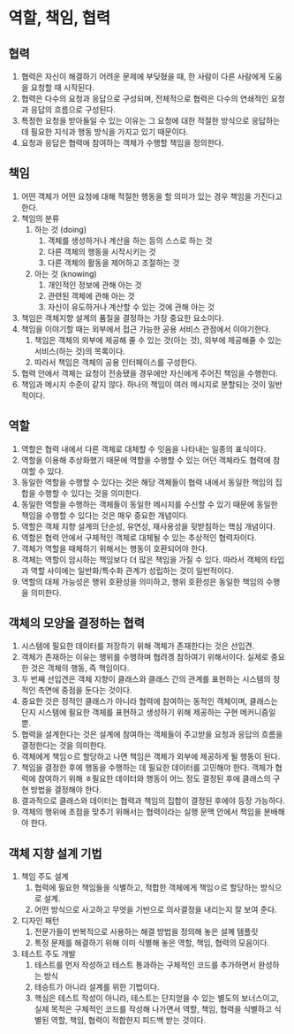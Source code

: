 # 역할, 책임, 협력

## 협력

1. 협력은 자신이 해결하기 어려운 문제에 부딪혔을 때, 한 사람이 다른 사람에게 도움을 요청할 때 시작된다. 
2. 협력은 다수의 요청과 응답으로 구성되며, 전체적으로 협력은 다수의 연쇄적인 요청과 응답의 흐름으로 구성된다.
3. 특정한 요청을 받아들일 수 있는 이유는 그 요청에 대한 적절한 방식으로 응답하는 데 필요한 지식과 행동 방식을 가지고 있기 때문이다.
4. 요청과 응답은 협력에 참여하는 객체가 수행할 책임을 정의한다.

## 책임

1. 어떤 객체가 어떤 요청에 대해 적절한 행동을 할 의미가 있는 경우 책임을 가진다고 한다.
2. 책임의 분류
    1. 하는 것 (doing)
        1. 객체를 생성하거나 계산을 하는 등의 스스로 하는 것
        2. 다른 객체의 행동을 시작시키는 것
        3. 다른 객체의 활동을 제어하고 조절하는 것
    2. 아는 것 (knowing)
        1. 개인적인 정보에 관해 아는 것
        2. 관련된 객체에 관해 아는 것
        3. 자신이 유도하거나 계산할 수 있는 것에 관해 아는 것
3. 책임은 객체지향 설계의 품질을 결정하는 가장 중요한 요소이다.
4. 책임을 이야기할 때는 외부에서 접근 가능한 공용 서비스 관점에서 이야기한다.
    1. 책임은 객체의 외부에 제공해 줄 수 있는 것(아는 것), 외부에 제공해줄 수 있는 서비스(하는 것)의 목록이다. 
    2. 따라서 책임은 객체의 공용 인터페이스를 구성한다.
5. 협력 안에서 객체는 요청이 전송됐을 경우에만 자신에게 주어진 책임을 수행한다.
6. 책임과 메시지 수준이 같지 않다. 하나의 책임이 여러 메시지로 분할되는 것이 일반적이다.

## 역할

1. 역할은 협력 내에서 다른 객체로 대체할 수 잇음을 나타내는 일종의 표식이다.
2. 역할을 이용해 추상화했기 때문에 역할을 수행할 수 있는 어던 객체라도 협력에 참여할 수 있다.
3. 동일한 역할을 수행할 수 있다는 것은 해당 객체들이 협력 내에서 동일한 책임의 집합을 수행할 수 있다는 것을 의미한다. 
4. 동일한 역할을 수행하는 객체들이 동일한 메시지를 수신할 수 있기 때문에 동일한 책임을 수행할 수 있다는 것은 매우 중요한 개념이다.
5. 역할은 객체 지향 설계의 단순성, 유연성, 재사용성을 뒷받침하는 핵심 개념이다.
6. 역할은 협력 안에서 구체적인 객체로 대체될 수 있는 추상적인 협력자이다.
7. 객체가 역할을 때체하기 위해서는 행동이 호환되어야 한다.
8. 객체는 역할이 암시하는 책임보다 더 많은 책임을 가질 수 있다. 따라서 객체의 타입과 역할 사이에는 일반화/특수화 관계가 성립하는 것이 일반적이다.
9. 역할의 대체 가능성은 행위 호환성을 의미하고, 행위 호환성은 동일한 책임의 수행을 의미한다.

## 객체의 모양을 결정하는 협력

1. 시스템에 필요한 데이터를 저장하기 위해 객체가 존재한다는 것은 선입견.
2. 객체가 존재하는 이유는 행위를 수행하며 협려겡 참하여기 위해서이다. 실제로 중요한 것은 객체의 행동, 즉 책임이다.
3. 두 번째 선입견은 객체 지향이 클래스와 클래스 간의 관계를 표현하는 시스템의 정적인 측면에 중점을 둔다는 것이다.
4. 중요한 것은 정적인 클래스가 아니라 협력에 참여하는 동적인 객체이며, 클래스는 단지 시스템에 필요한 객체를 표현하고 생성하기 위해 제공하는 구현 메커니즘일 뿐.
5. 협력을 설계한다는 것은 설계에 참여하는 객체들이 주고받을 요청과 응답의 흐름을 결정한다는 것을 의미한다.
6. 객체에게 책임ㅇ르 할당하고 나면 책임은 객체가 외부에 제공하게 될 행동이 된다.
7. 책임을 결정한 후에 행동을 수행하는 데 필요한 데이터를 고민해야 한다. 객체가 협력에 참여하기 위해 ㅎ필요한 데이터와 행동이 어느 정도 결정된 후에 클래스의 구현 방법을 결정해야 한다. 
8. 결과적으로 클래스와 데이터는 협력과 책임의 집합이 결정된 후에야 등장 가능하다.
9. 객체의 행위에 초점을 맞추기 위해서는 협력이라는 실행 문맥 안에서 책임을 분배해야 한다.

## 객체 지향 설계 기법

1. 책임 주도 설계
    1. 협력에 필요한 책임들을 식별하고, 적합한 객체에게 책임ㅇ르 할당하는 방식으로 설계.
    2. 어떤 방식으로 사고하고 무엇을 기반으로 의사결정을 내리는지 잘 보여 준다.
2. 디자인 패턴
    1. 전문가들이 반복적으로 사용하는 해결 방법을 정의해 놓은 설꼐 템플릿
    2. 특정 문제를 해결하기 위해 이미 식별해 놓은 역할, 책임, 협력의 모음이다.
3. 테스트 주도 개발
    1. 테스트를 먼저 작성하고 테스트 통과하는 구체적인 코드를 추가하면서 완성하는 방식
    2. 테승트가 아니라 설계를 위한 기법이다.
    3. 핵심은 테스트 작성이 아니라, 테스트는 단지얻을 수 있는 별도의 보너스이고, 실제 목적은 구체적인 코드를 작성해 나가면서 역할, 책임, 협력을 식별하고 식별된 역할, 책임, 협력이 적합한지 피드백 받는 것이다.
